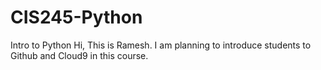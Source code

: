 # CIS245-Python
Intro to Python
Hi, This is Ramesh.
I am planning to introduce students to Github and Cloud9 in this course.
